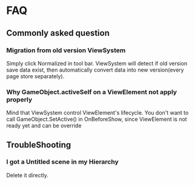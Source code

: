# FAQ
## Commonly asked question
### Migration from old version ViewSystem
Simply click Normalized in tool bar. ViewSystem will detect if old version save data exist, then automatically convert data into new version(every page store separately).


<!-- TODO:把這個問題描述得更好 -->
### Why GameObject.activeSelf on a ViewElement not apply properly
Mind that ViewSystem control ViewElement's lifecycle. You don't want to call GameObject.SetActive() in OnBeforeShow, since ViewElement is not ready yet and can be override

## TroubleShooting

### I got a Untitled scene in my Hierarchy
Delete it directly.